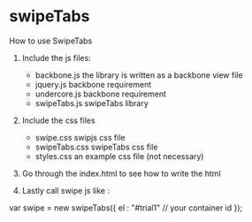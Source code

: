 # swipeTabs

How to use SwipeTabs

1. Include the js files:
    - backbone.js   the library is written as a backbone view file
    - jquery.js     backbone requirement 
    - undercore.js  backbone requirement
    - swipeTabs.js  swipeTabs library

2. Include the css files
    - swipe.css               swipjs css file
    - swipeTabs.css           swipeTabs css file
    - styles.css              an example css file (not necessary)

3. Go through the index.html to see how to write the html
4. Lastly call swipe js like :

var swipe = new swipeTabs({
      el : "#trial1"                // your container id
});
